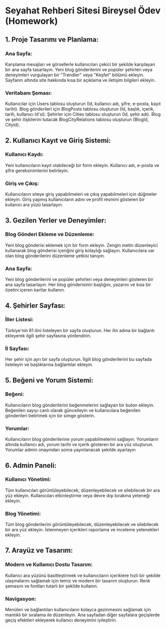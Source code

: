 # Seyahat Rehberi Sitesi Bireysel Ödev (Homework)

## 1. Proje Tasarımı ve Planlama:

### Ana Sayfa:

Karşılama mesajları ve görsellerle kullanıcıları çekici bir şekilde karşılayan bir ana sayfa tasarlayın.
Yeni blog gönderilerini ve popüler şehirleri veya deneyimleri vurgulayan bir "Trendler" veya "Keşfet" bölümü ekleyin.
Sayfanın altında site hakkında kısa bir açıklama ve iletişim bilgileri ekleyin.

### Veritabanı Şeması:

Kullanıcılar için Users tablosu oluşturun (Id, kullanıcı adı, şifre, e-posta, kayıt tarihi).
Blog gönderileri için BlogPosts tablosu oluşturun (Id, başlık, içerik, tarih, kullanıcı Id'si).
Şehirler için Cities tablosu oluşturun (Id, şehir adı).
Blog ve şehir ilişkilerini tutacak BlogCityRelations tablosu oluşturun (BlogId, CityId).

## 2. Kullanıcı Kayıt ve Giriş Sistemi:

### Kullanıcı Kaydı:

Yeni kullanıcıların kayıt olabileceği bir form ekleyin.
Kullanıcı adı, e-posta ve şifre gereksinimlerini belirleyin.

### Giriş ve Çıkış:

Kullanıcıların siteye giriş yapabilmeleri ve çıkış yapabilmeleri için düğmeler ekleyin.
Giriş yapmış kullanıcıların adını ve profil resmini gösteren bir kullanıcı ara yüzü tasarlayın.

## 3. Gezilen Yerler ve Deneyimler:

### Blog Gönderi Ekleme ve Düzenleme:

Yeni blog gönderisi eklemek için bir form ekleyin.
Zengin metin düzenleyici kullanarak blog gönderisi içeriğini giriş kolaylığı sağlayın.
Kullanıcılara var olan blog gönderilerini düzenleme yetkisi tanıyın.

### Ana Sayfa:

Yeni blog gönderilerini ve popüler şehirleri veya deneyimleri gösteren bir ana sayfa tasarlayın.
Her blog gönderisinin başlığını, yazarını ve kısa bir özetini içeren kartlar kullanın.

## 4. Şehirler Sayfası:

### İller Listesi:

Türkiye'nin 81 ilini listeleyen bir sayfa oluşturun.
Her ilin adına bir bağlantı ekleyerek ilgili şehir sayfasına yönlendirin.

### İl Sayfası:

Her şehir için ayrı bir sayfa oluşturun.
İlgili blog gönderilerini bu sayfada listeleyin ve başlıklarına bağlantılar ekleyin.

## 5. Beğeni ve Yorum Sistemi:

### Beğeni:

Kullanıcıların blog gönderilerini beğenmelerini sağlayan bir buton ekleyin.
Beğenilen sayıyı canlı olarak güncelleyin ve kullanıcılara beğenilen gönderileri belirtmek için bir simge gösterin.

### Yorumlar:

Kullanıcıların blog gönderilerine yorum yapabilmelerini sağlayın.
Yorumların altında kullanıcı adı, yorum tarihi ve içerik gösteren bir ara yüz oluşturun.
Yorumlar admin onayından sonra yayınlanacak şekilde ayarlayın

## 6. Admin Paneli:

### Kullanıcı Yönetimi:

Tüm kullanıcıları görüntüleyebilecek, düzenleyebilecek ve silebilecek bir ara yüz ekleyin.
Kullanıcıları etkinleştirme veya devre dışı bırakma yeteneği ekleyin.

### Blog Yönetimi:

Tüm blog gönderilerini görüntüleyebilecek, düzenleyebilecek ve silebilecek bir ara yüz ekleyin.
İstenmeyen içerikleri raporlama ve inceleme yetenekleri ekleyin.

## 7. Arayüz ve Tasarım:

### Modern ve Kullanıcı Dostu Tasarım:

Kullanıcı ara yüzünü basitleştirmek ve kullanıcıların içeriklere hızlı bir şekilde ulaşmalarını sağlamak için temiz ve modern bir tasarım oluşturun.
Renk şemasını ve fontları tutarlı bir şekilde kullanın.

### Navigasyon:

Menüleri ve bağlantıları kullanıcıların kolayca gezinmesini sağlamak için mantıklı bir sıralama ile düzenleyin.
Ana sayfadan diğer sayfalara geçişlerde geçiş efektleri ekleyerek kullanıcı deneyimini iyileştirin.
